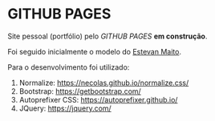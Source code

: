 # GITHUB PAGES

Site pessoal (portfólio) pelo *GITHUB PAGES* **em construção**.

Foi seguido inicialmente o modelo do [Estevan Maito](https://www.youtube.com/watch?v=014fy8sGPto&list=PLB7wuPF7rlckDdLVxueGuQIpI_3Nl2pCt).

Para o desenvolvimento foi utilizado:
1. Normalize: https://necolas.github.io/normalize.css/
1. Bootstrap: https://getbootstrap.com/
1. Autoprefixer CSS: https://autoprefixer.github.io/
1. JQuery: https://jquery.com/
